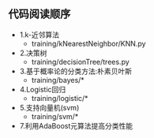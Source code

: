 ## 代码阅读顺序
- 1.k-近邻算法
	- training/kNearestNeighbor/KNN.py
- 2.决策树
	- training/decisionTree/trees.py
- 3.基于概率论的分类方法:朴素贝叶斯
	- training/bayes/*
- 4.Logistic回归
	- training/logistic/*
- 5.支持向量机(svm)
	- training/svm/*
- 7.利用AdaBoost元算法提高分类性能